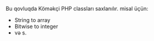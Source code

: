 Bu qovluqda Köməkçi PHP classları saxlanılır.
misal üçün:
 - String to array
 - Bitwise to integer 
 - və s.
 
 
